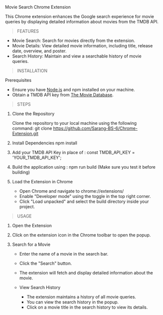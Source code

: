 Movie Search Chrome Extension

This Chrome extension enhances the Google search experience for movie queries by displaying detailed information about movies from the TMDB API.

> FEATURES

- Movie Search: Search for movies directly from the extension.
- Movie Details: View detailed movie information, including title, release date, overview, and poster.
- Search History: Maintain and view a searchable history of movie queries.

> INSTALLATION

  Prerequisites

   - Ensure you have [Node.js](https://nodejs.org/) and npm installed on your machine.
   - Obtain a TMDB API key from [The Movie Database](https://www.themoviedb.org/documentation/api).

> STEPS

1. Clone the Repository

   Clone the repository to your local machine using the following command:
     git clone https://github.com/Sarang-BS-6/Chrome-Extension.git

2. Install Dependencies
   npm install

3. Add your TMDB API Key in place of :
   const TMDB_API_KEY = 'YOUR_TMDB_API_KEY';

4. Build the application using :
   npm run build (Make sure you test it before building)

5. Load the Extension in Chrome
   - Open Chrome and navigate to chrome://extensions/
   - Enable "Developer mode" using the toggle in the top right corner.
   - Click "Load unpacked" and select the build directory inside your project.

> USAGE
   
1. Open the Extension

2. Click on the extension icon in the Chrome toolbar to open the popup.

3. Search for a Movie
   - Enter the name of a movie in the search bar.
   - Click the "Search" button.
   - The extension will fetch and display detailed information about the movie.
   - View Search History
      
      - The extension maintains a history of all movie queries.
      - You can view the search history in the popup.
      - Click on a movie title in the search history to view its details.



   
